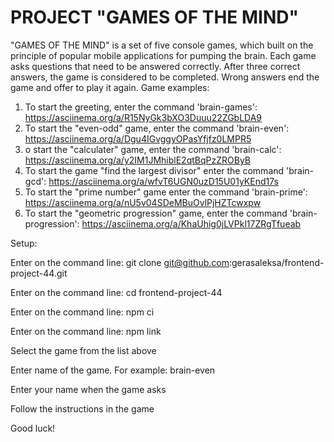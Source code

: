 # PROJECT "GAMES OF THE MIND"

"GAMES OF THE MIND" is a set of five console games, which built on the principle of popular mobile applications for pumping the brain. Each game asks questions that need to be answered correctly. After three correct answers, the game is considered to be completed. Wrong answers end the game and offer to play it again. Game examples:
1. To start the greeting, enter the command 'brain-games': https://asciinema.org/a/R15NyGk3bXO3Duuu22ZGbLDA9
2. To start the "even-odd" game, enter the command 'brain-even': https://asciinema.org/a/Dgu4IGvggyOPasYfjfz0LMPR5
3. o start the "calculater" game, enter the command 'brain-calc': https://asciinema.org/a/y2IM1JMhiblE2qtBqPzZROByB
4. To start the game "find the largest divisor" enter the command 'brain-gcd': https://asciinema.org/a/wfvT6UGN0uzD15U01yKEnd17s
5. To start the "prime number" game enter the command 'brain-prime': https://asciinema.org/a/nU5v04SDeMBuOvlPjHZTcwxpw
6. To start the "geometric progression" game, enter the command 'brain-progression': https://asciinema.org/a/KhaUhig0jLVPkl17ZRgTfueab

Setup:

Enter on the command line: git clone git@github.com:gerasaleksa/frontend-project-44.git

Enter on the command line: cd frontend-project-44

Enter on the command line: npm ci

Enter on the command line: npm link

Select the game from the list above

Enter name of the game. For example: brain-even

Enter your name when the game asks

Follow the instructions in the game

Good luck!
